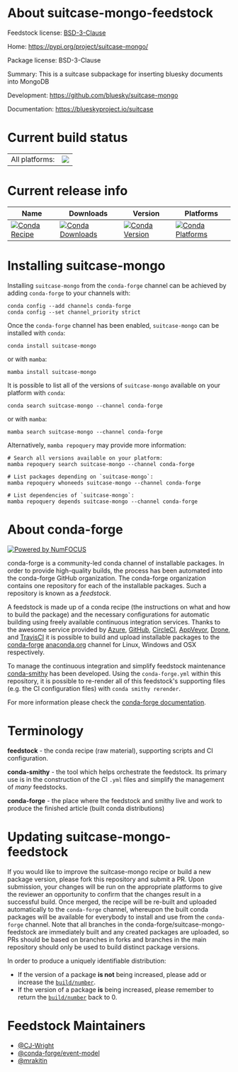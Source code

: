 About suitcase-mongo-feedstock
==============================

Feedstock license: [BSD-3-Clause](https://github.com/conda-forge/suitcase-mongo-feedstock/blob/main/LICENSE.txt)

Home: https://pypi.org/project/suitcase-mongo/

Package license: BSD-3-Clause

Summary: This is a suitcase subpackage for inserting bluesky documents into MongoDB

Development: https://github.com/bluesky/suitcase-mongo

Documentation: https://blueskyproject.io/suitcase

Current build status
====================


<table><tr><td>All platforms:</td>
    <td>
      <a href="https://dev.azure.com/conda-forge/feedstock-builds/_build/latest?definitionId=10473&branchName=main">
        <img src="https://dev.azure.com/conda-forge/feedstock-builds/_apis/build/status/suitcase-mongo-feedstock?branchName=main">
      </a>
    </td>
  </tr>
</table>

Current release info
====================

| Name | Downloads | Version | Platforms |
| --- | --- | --- | --- |
| [![Conda Recipe](https://img.shields.io/badge/recipe-suitcase--mongo-green.svg)](https://anaconda.org/conda-forge/suitcase-mongo) | [![Conda Downloads](https://img.shields.io/conda/dn/conda-forge/suitcase-mongo.svg)](https://anaconda.org/conda-forge/suitcase-mongo) | [![Conda Version](https://img.shields.io/conda/vn/conda-forge/suitcase-mongo.svg)](https://anaconda.org/conda-forge/suitcase-mongo) | [![Conda Platforms](https://img.shields.io/conda/pn/conda-forge/suitcase-mongo.svg)](https://anaconda.org/conda-forge/suitcase-mongo) |

Installing suitcase-mongo
=========================

Installing `suitcase-mongo` from the `conda-forge` channel can be achieved by adding `conda-forge` to your channels with:

```
conda config --add channels conda-forge
conda config --set channel_priority strict
```

Once the `conda-forge` channel has been enabled, `suitcase-mongo` can be installed with `conda`:

```
conda install suitcase-mongo
```

or with `mamba`:

```
mamba install suitcase-mongo
```

It is possible to list all of the versions of `suitcase-mongo` available on your platform with `conda`:

```
conda search suitcase-mongo --channel conda-forge
```

or with `mamba`:

```
mamba search suitcase-mongo --channel conda-forge
```

Alternatively, `mamba repoquery` may provide more information:

```
# Search all versions available on your platform:
mamba repoquery search suitcase-mongo --channel conda-forge

# List packages depending on `suitcase-mongo`:
mamba repoquery whoneeds suitcase-mongo --channel conda-forge

# List dependencies of `suitcase-mongo`:
mamba repoquery depends suitcase-mongo --channel conda-forge
```


About conda-forge
=================

[![Powered by
NumFOCUS](https://img.shields.io/badge/powered%20by-NumFOCUS-orange.svg?style=flat&colorA=E1523D&colorB=007D8A)](https://numfocus.org)

conda-forge is a community-led conda channel of installable packages.
In order to provide high-quality builds, the process has been automated into the
conda-forge GitHub organization. The conda-forge organization contains one repository
for each of the installable packages. Such a repository is known as a *feedstock*.

A feedstock is made up of a conda recipe (the instructions on what and how to build
the package) and the necessary configurations for automatic building using freely
available continuous integration services. Thanks to the awesome service provided by
[Azure](https://azure.microsoft.com/en-us/services/devops/), [GitHub](https://github.com/),
[CircleCI](https://circleci.com/), [AppVeyor](https://www.appveyor.com/),
[Drone](https://cloud.drone.io/welcome), and [TravisCI](https://travis-ci.com/)
it is possible to build and upload installable packages to the
[conda-forge](https://anaconda.org/conda-forge) [anaconda.org](https://anaconda.org/)
channel for Linux, Windows and OSX respectively.

To manage the continuous integration and simplify feedstock maintenance
[conda-smithy](https://github.com/conda-forge/conda-smithy) has been developed.
Using the ``conda-forge.yml`` within this repository, it is possible to re-render all of
this feedstock's supporting files (e.g. the CI configuration files) with ``conda smithy rerender``.

For more information please check the [conda-forge documentation](https://conda-forge.org/docs/).

Terminology
===========

**feedstock** - the conda recipe (raw material), supporting scripts and CI configuration.

**conda-smithy** - the tool which helps orchestrate the feedstock.
                   Its primary use is in the construction of the CI ``.yml`` files
                   and simplify the management of *many* feedstocks.

**conda-forge** - the place where the feedstock and smithy live and work to
                  produce the finished article (built conda distributions)


Updating suitcase-mongo-feedstock
=================================

If you would like to improve the suitcase-mongo recipe or build a new
package version, please fork this repository and submit a PR. Upon submission,
your changes will be run on the appropriate platforms to give the reviewer an
opportunity to confirm that the changes result in a successful build. Once
merged, the recipe will be re-built and uploaded automatically to the
`conda-forge` channel, whereupon the built conda packages will be available for
everybody to install and use from the `conda-forge` channel.
Note that all branches in the conda-forge/suitcase-mongo-feedstock are
immediately built and any created packages are uploaded, so PRs should be based
on branches in forks and branches in the main repository should only be used to
build distinct package versions.

In order to produce a uniquely identifiable distribution:
 * If the version of a package **is not** being increased, please add or increase
   the [``build/number``](https://docs.conda.io/projects/conda-build/en/latest/resources/define-metadata.html#build-number-and-string).
 * If the version of a package **is** being increased, please remember to return
   the [``build/number``](https://docs.conda.io/projects/conda-build/en/latest/resources/define-metadata.html#build-number-and-string)
   back to 0.

Feedstock Maintainers
=====================

* [@CJ-Wright](https://github.com/CJ-Wright/)
* [@conda-forge/event-model](https://github.com/orgs/conda-forge/teams/event-model/)
* [@mrakitin](https://github.com/mrakitin/)


